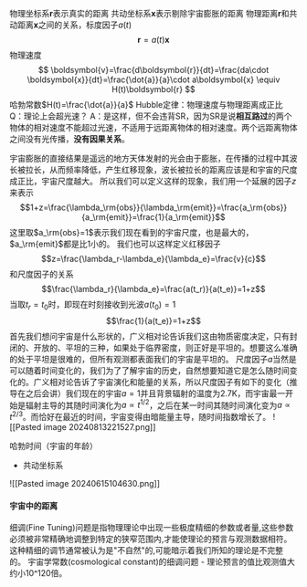 物理坐标系$\boldsymbol{r}$表示真实的距离
共动坐标系$\boldsymbol{x}$表示剔除宇宙膨胀的距离
物理距离$\boldsymbol{r}$和共动距离$\boldsymbol{x}$之间的关系，标度因子$a(t)$
$$
\boldsymbol{r}=a(t)\boldsymbol{x}
$$
物理速度
$$
\boldsymbol{v}=\frac{d\boldsymbol{r}}{dt}=\frac{da\cdot \boldsymbol{x}}{dt}=\frac{\dot{a}}{a}\cdot a\boldsymbol{x} \equiv H(t)\boldsymbol{r}
$$
哈勃常数$H(t)=\frac{\dot{a}}{a}$
Hubble定律：物理速度与物理距离成正⽐
Q：理论上会超光速？
A：是这样，但不会违背SR，因为SR是说**相互路过**的两个物体的相对速度不能超过光速，不适⽤于远距离物体的相对速度。两个远距离物体之间没有光传播，**没有因果关系**。


宇宙膨胀的直接结果是遥远的地方天体发射的光会由于膨胀，在传播的过程中其波长被拉长，从而频率降低，产生红移现象，波长被拉长的距离应该是和宇宙的尺度成正比，宇宙尺度越大。
所以我们可以定义这样的现象，我们用一个延展的因子$z$来表示
$$1+z=\frac{\lambda_\rm{obs}}{\lambda_\rm{emit}}=\frac{a_\rm{obs}}{a_\rm{emit}}=\frac{1}{a_\rm{emit}}$$
这里取$a_\rm{obs}=1$表示我们现在看到的宇宙尺度，也是最大的，$a_\rm{emit}$都是比1小的。
我们也可以这样定义红移因子
$$z=\frac{\lambda_r-\lambda_e}{\lambda_e}=\frac{v}{c}$$
和尺度因子的关系$$\frac{\lambda_r}{\lambda_e}=\frac{a(t_r)}{a(t_e)}=1+z$$
当取$t_r=t_0$时，即现在时刻接收到光波$a(t_0)=1$
$$\frac{1}{a(t_e)}=1+z$$
首先我们想问宇宙是什么形状的，广义相对论告诉我们这由物质密度决定，只有封闭的、开放的、平坦的三种，如果处于临界密度，则正好是平坦的。想要这么准确的处于平坦是很难的，但所有观测都表面我们的宇宙是平坦的。
尺度因子$a$当然是可以随着时间变化的，我们为了了解宇宙的历史，自然想要知道它是怎么随时间变化的。广义相对论告诉了宇宙演化和能量的关系，所以尺度因子有如下的变化（推导在之后会讲）我们现在的宇宙$a=1$并且背景辐射的温度为2.7K，而宇宙最一开始是辐射主导的其随时间演化为$a\propto t^{1/2}$，之后在某一时间其随时间演化变为$a\propto t^{2/3}$。而恰好在最近的时间，宇宙变得由暗能量主导，随时间指数增长了。
![[Pasted image 20240813221527.png]]


哈勃时间（宇宙的年龄）

- 共动坐标系


![[Pasted image 20240615104630.png]]

#### 宇宙中的距离

细调(Fine Tuning)问题是指物理理论中出现一些极度精细的参数或者量,这些参数必须被非常精确地调整到特定的狭窄范围内,才能使理论的预言与观测数据相符。这种精细的调节通常被认为是"不自然"的,可能暗示着我们所知的理论是不完整的。
宇宙学常数(cosmological constant)的细调问题 - 理论预言的值比观测值大约小10^120倍。